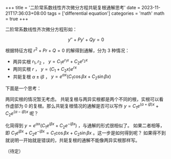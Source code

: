 +++
title = '二阶常系数线性齐次微分方程共轭复根通解思考'
date = 2023-11-21T17:36:03+08:00
tags = ['differential equation']
categories = 'math'
math = true
+++

二阶常系数线性齐次微分方程形如：

$$
y''+Py'+Qy=0
$$

根据特征方程 $r^2+Pr+Q=0$ 的解得到通解，分为 3 种情况：

- 两异实根 $r_1,r_2$ ， $y=C_1e^{r_1x}+C_2e^{r_2x}$
- 两同实根 $r$ ， $y=(C_1+C_2x)e^{rx}$
- 共轭复根 $\alpha\pm i\beta$ ， $y=e^{\alpha x}(C_1\cos\beta x+C_2\sin\beta x)$

下面是一个思考：

两同实根的情况暂无考虑。
共轭复根与两异实根都是两个不同的根，实根可以看作虚部为 $0$ 的复根。那么共轭复根情况的通解是否可以写作
$y=C_1e^{(\alpha+i\beta)x}+C_2e^{(\alpha-i\beta)x}$
呢？

化简得到
$y=e^{\alpha x}(C_1e^{i\beta x}+C_2e^{-i\beta x})$
，与通解的形式很相似了。
如果二者相等，即
$C_1e^{i\beta x}+C_2e^{-i\beta x}=C_1\cos\beta x+C_2\sin\beta x$
。这一步是如何得到呢？
如果得不到就说明一开始就是错误的，共轭复根的通解不能像两异实根那样写。

（待定）